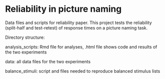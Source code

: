 # Reliability in picture naming

Data files and scripts for reliability paper. This project tests the reliability (split-half and test-retest) of response times on a picture naming task. 

Directory structure: 

analysis_scripts: Rmd file for analyses, .html file shows code and results of the two experiments

data: all data files for the two experiments

balance_stimuli: script and files needed to reproduce balanced stimulus lists

